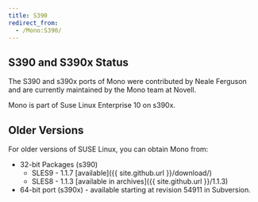 ```yaml
---
title: S390
redirect_from:
  - /Mono:S390/
---
```


S390 and S390x Status
---------------------

The S390 and s390x ports of Mono were contributed by Neale Ferguson and are currently maintained by the Mono team at Novell.

Mono is part of Suse Linux Enterprise 10 on s390x.

Older Versions
--------------

For older versions of SUSE Linux, you can obtain Mono from:

-   32-bit Packages (s390)
    -   SLES9 - 1.1.7 [available]({{ site.github.url }}/download/)
    -   SLES8 - 1.1.3 [available in archives]({{ site.github.url }}/1.1.3)
-   64-bit port (s390x) - available starting at revision 54911 in Subversion.


